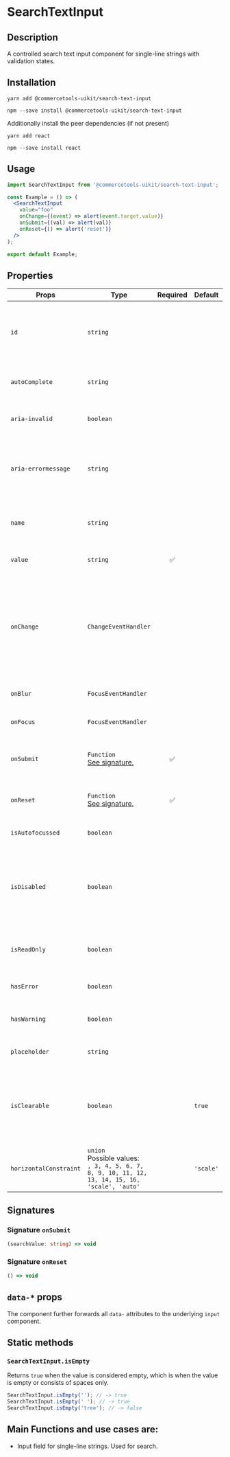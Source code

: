<!-- THIS IS AN AUTOGENERATED FILE. DO NOT EDIT THIS FILE DIRECTLY. -->
<!-- This file is created by the `yarn generate-readme` script. -->

# SearchTextInput

## Description

A controlled search text input component for single-line strings with validation states.

## Installation

```
yarn add @commercetools-uikit/search-text-input
```

```
npm --save install @commercetools-uikit/search-text-input
```

Additionally install the peer dependencies (if not present)

```
yarn add react
```

```
npm --save install react
```

## Usage

```jsx
import SearchTextInput from '@commercetools-uikit/search-text-input';

const Example = () => (
  <SearchTextInput
    value="foo"
    onChange={(event) => alert(event.target.value)}
    onSubmit={(val) => alert(val)}
    onReset={() => alert('reset')}
  />
);

export default Example;
```

## Properties

| Props                  | Type                                                                                                  | Required | Default   | Description                                                                                                               |
| ---------------------- | ----------------------------------------------------------------------------------------------------- | :------: | --------- | ------------------------------------------------------------------------------------------------------------------------- |
| `id`                   | `string`                                                                                              |          |           | Used as HTML id property. An id is auto-generated when it is not specified.                                               |
| `autoComplete`         | `string`                                                                                              |          |           | Used as HTML autocomplete property                                                                                        |
| `aria-invalid`         | `boolean`                                                                                             |          |           | Indicate if the value entered in the input is invalid.                                                                    |
| `aria-errormessage`    | `string`                                                                                              |          |           | HTML ID of an element containing an error message related to the input.                                                   |
| `name`                 | `string`                                                                                              |          |           | Used as HTML name of the input component property.                                                                        |
| `value`                | `string`                                                                                              |    ✅    |           | Value of the input component.                                                                                             |
| `onChange`             | `ChangeEventHandler`                                                                                  |          |           | Called with an event containing the new value. Required when input is not read only. Parent should pass it back as value. |
| `onBlur`               | `FocusEventHandler`                                                                                   |          |           | Called when input is blurred                                                                                              |
| `onFocus`              | `FocusEventHandler`                                                                                   |          |           | Called when input is focused                                                                                              |
| `onSubmit`             | `Function`<br/>[See signature.](#signature-onSubmit)                                                  |    ✅    |           | Handler when the search button is clicked.                                                                                |
| `onReset`              | `Function`<br/>[See signature.](#signature-onReset)                                                   |    ✅    |           | Handler when the clear button is clicked.                                                                                 |
| `isAutofocussed`       | `boolean`                                                                                             |          |           | Focus the input on initial render                                                                                         |
| `isDisabled`           | `boolean`                                                                                             |          |           | Indicates that the input cannot be modified (e.g not authorized, or changes currently saving).                            |
| `isReadOnly`           | `boolean`                                                                                             |          |           | Indicates that the field is displaying read-only content                                                                  |
| `hasError`             | `boolean`                                                                                             |          |           | Indicates if the input has invalid values                                                                                 |
| `hasWarning`           | `boolean`                                                                                             |          |           | Indicates if the input has warning values                                                                                 |
| `placeholder`          | `string`                                                                                              |          |           | Placeholder text for the input                                                                                            |
| `isClearable`          | `boolean`                                                                                             |          | `true`    | Indicates if the input should be cleared when the clear button is clicked.&#xA;Defaults to true.                          |
| `horizontalConstraint` | `union`<br/>Possible values:<br/>`, 3, 4, 5, 6, 7, 8, 9, 10, 11, 12, 13, 14, 15, 16, 'scale', 'auto'` |          | `'scale'` | Horizontal size limit of the input fields.                                                                                |

## Signatures

### Signature `onSubmit`

```ts
(searchValue: string) => void
```

### Signature `onReset`

```ts
() => void
```

## `data-*` props

The component further forwards all `data-` attributes to the underlying `input` component.

## Static methods

### `SearchTextInput.isEmpty`

Returns `true` when the value is considered empty, which is when the value is empty or consists of spaces only.

```js
SearchTextInput.isEmpty(''); // -> true
SearchTextInput.isEmpty(' '); // -> true
SearchTextInput.isEmpty('tree'); // -> false
```

## Main Functions and use cases are:

- Input field for single-line strings. Used for search.
